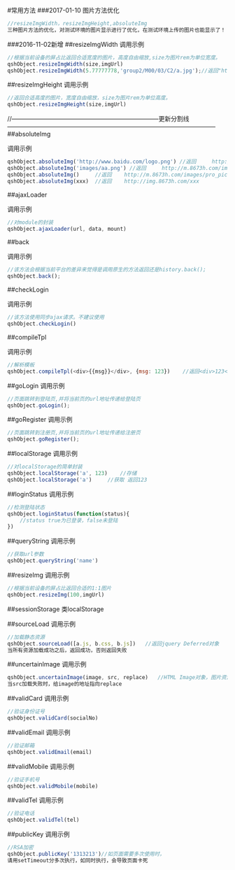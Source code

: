 #常用方法
###2017-01-10 图片方法优化
```js
//resizeImgWidth，resizeImgHeight,absoluteImg
三种图片方法的优化，对测试环境的图片显示进行了优化，在测试环境上传的图片也能显示了！
```


###2016-11-02新增
##resizeImgWidth
调用示例
```js
//根据当前设备的屏占比返回合适宽度的图片，高度自由缩放,size为图片rem为单位宽度。
qshObject.resizeImgWidth(size,imgUrl)
qshObject.resizeImgWidth(5.77777778,'group2/M00/03/C2/a.jpg');//返回"http://img.8673h.com//images/pro_pic_150x.png"
```


##resizeImgHeight
调用示例
```js
//返回合适高度的图片，宽度自由缩放，size为图片rem为单位高度。
qshObject.resizeImgHeight(size,imgUrl)
```

//————————————————————————更新分割线——————————————————————————————————
##absoluteImg

调用示例
```js
qshObject.absoluteImg('http://www.baidu.com/logo.png') //返回     http://www.baidu.com/logo.png
qshObject.absoluteImg('images/aa.png') //返回     http://m.8673h.com/images/aa.png
qshObject.absoluteImg()     //返回    http://m.8673h.com/images/pro_pic.png
qshObject.absoluteImg(xxx)  //返回    http://img.8673h.com/xxx
```


##ajaxLoader

调用示例
```js
//对module的封装
qshObject.ajaxLoader(url, data, mount)
```

##back

调用示例
```js
//该方法会根据当前平台的差异来觉得是调用原生的方法返回还是history.back();
qshObject.back();
```

##checkLogin

调用示例
```js
//该方法使用同步ajax请求。不建议使用
qshObject.checkLogin()
```

##compileTpl

调用示例
```js
//解析模板
qshObject.compileTpl(<div>{{msg}}</div>, {msg: 123})    //返回<div>123</div>
```

##goLogin
调用示例
```js
//页面跳转到登陆页,并将当前页的url地址传递给登陆页
qshObject.goLogin();
```

##goRegister
调用示例
```js
//页面跳转到注册页,并将当前页的url地址传递给注册页
qshObject.goRegister();
```

##localStorage
调用示例
```js
//对localStorage的简单封装
qshObject.localStorage('a', 123)    //存储
qshObject.localStorage('a')     //获取 返回123
```

##loginStatus
调用示例
```js
//检测登陆状态
qshObject.loginStatus(function(status){
    //status true为已登录，false未登陆
})
```

##queryString
调用示例
```js
//获取url参数
qshObject.queryString('name')
```

##resizeImg
调用示例
```js
//根据当前设备的屏占比返回合适的1:1图片
qshObject.resizeImg(100,imgUrl)
```

##sessionStorage
类localStorage

##sourceLoad
调用示例
```js
//加载静态资源
qshObject.sourceLoad([a.js, b.css, b.js])   //返回jquery Deferred对象
当所有资源加载成功之后，返回成功，否则返回失败
```

##uncertainImage
调用示例
```js
qshObject.uncertainImage(image, src, replace)   //HTML Image对象，图片资源地址，备用资源地址
当src加载失败时，给image的地址指向replace
```

##validCard
调用示例
```js
//验证身份证号
qshObject.validCard(socialNo)
```

##validEmail
调用示例
```js
//验证邮箱
qshObject.validEmail(email)
```

##validMobile
调用示例
```js
//验证手机号
qshObject.validMobile(mobile)
```

##validTel
调用示例
```js
//验证电话
qshObject.validTel(tel)
```


##publicKey
调用示例
```js
//RSA加密
qshObject.publicKey('1313213')//如页面需要多次使用时，
请用setTimeout分多次执行，如同时执行，会导致页面卡死
